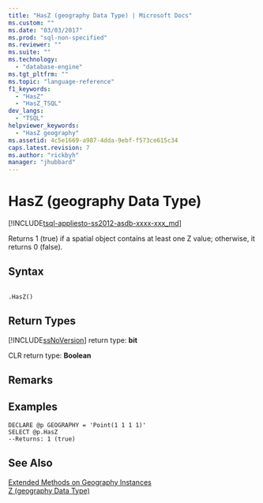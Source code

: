 ```yaml
---
title: "HasZ (geography Data Type) | Microsoft Docs"
ms.custom: ""
ms.date: "03/03/2017"
ms.prod: "sql-non-specified"
ms.reviewer: ""
ms.suite: ""
ms.technology: 
  - "database-engine"
ms.tgt_pltfrm: ""
ms.topic: "language-reference"
f1_keywords: 
  - "HasZ"
  - "HasZ_TSQL"
dev_langs: 
  - "TSQL"
helpviewer_keywords: 
  - "HasZ geography"
ms.assetid: 4c5e1669-a987-4dda-9ebf-f573ce615c34
caps.latest.revision: 7
ms.author: "rickbyh"
manager: "jhubbard"
---
```

# HasZ (geography Data Type)
[!INCLUDE[tsql-appliesto-ss2012-asdb-xxxx-xxx_md](../../relational-databases/databases/includes/tsql-appliesto-ss2012-asdb-xxxx-xxx-md.md)]

  Returns 1 (true) if a spatial object contains at least one Z value; otherwise, it returns 0 (false).  
  
## Syntax  
  
```  
  
.HasZ()  
```  
  
## Return Types  
 [!INCLUDE[ssNoVersion](../../advanced-analytics/r-services/includes/ssnoversion-md.md)] return type: **bit**  
  
 CLR return type: **Boolean**  
  
## Remarks  
  
## Examples  
  
```tsql  
DECLARE @p GEOGRAPHY = 'Point(1 1 1 1)'  
SELECT @p.HasZ   
--Returns: 1 (true)  
```  
  
## See Also  
 [Extended Methods on Geography Instances](../../t-sql/data-types/extended-methods-on-geography-instances.md)   
 [Z &#40;geography Data Type&#41;](../../t-sql/data-types/z-geography-data-type.md)  
  
  